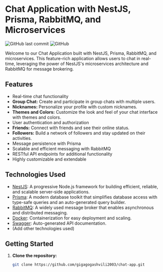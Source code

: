 # Chat Application with NestJS, Prisma, RabbitMQ, and Microservices

![GitHub last commit](https://img.shields.io/github/last-commit/gigagogashvili2003/chat-app)
![GitHub](https://img.shields.io/github/license/gigagogashvili2003/chat-app)

Welcome to our Chat Application built with NestJS, Prisma, RabbitMQ, and microservices. This feature-rich application allows users to chat in real-time, leveraging the power of NestJS's microservices architecture and RabbitMQ for message brokering.

## Features

- Real-time chat functionality
- **Group Chat:** Create and participate in group chats with multiple users.
- **Nicknames:** Personalize your profile with custom nicknames.
- **Themes and Colors:** Customize the look and feel of your chat interface with themes and colors.
- User authentication and authorization
- **Friends:** Connect with friends and see their online status.
- **Followers:** Build a network of followers and stay updated on their activities.
- Message persistence with Prisma
- Scalable and efficient messaging with RabbitMQ
- RESTful API endpoints for additional functionality
- Highly customizable and extendable

## Technologies Used

- [NestJS](https://nestjs.com/): A progressive Node.js framework for building efficient, reliable, and scalable server-side applications.
- [Prisma](https://www.prisma.io/): A modern database toolkit that simplifies database access with type-safe queries and an auto-generated query builder.
- [RabbitMQ](https://www.rabbitmq.com/): A widely used message broker that enables asynchronous and distributed messaging.
- [Docker](https://www.docker.com/): Containerization for easy deployment and scaling.
- [Swagger](https://swagger.io/): Auto-generated API documentation.
- (Add other technologies used)

## Getting Started

1. **Clone the repository:**

   ```bash
   git clone https://github.com/gigagogashvili2003/chat-app.git

